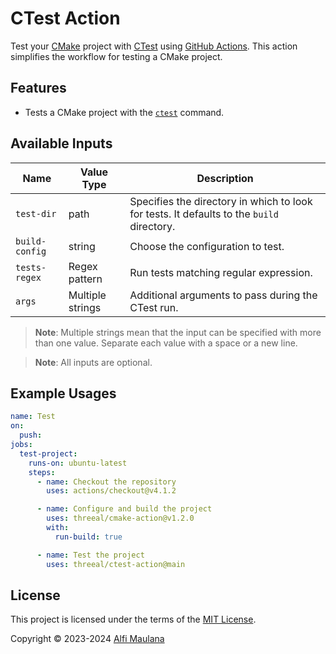 # CTest Action

Test your [CMake](https://cmake.org/) project with [CTest](https://cmake.org/cmake/help/book/mastering-cmake/chapter/Testing%20With%20CMake%20and%20CTest.html) using [GitHub Actions](https://github.com/features/actions). This action simplifies the workflow for testing a CMake project.

## Features

- Tests a CMake project with the [`ctest`](https://cmake.org/cmake/help/latest/manual/ctest.1.html) command.

## Available Inputs

| Name | Value Type | Description |
| --- | --- | --- |
| `test-dir` | path | Specifies the directory in which to look for tests. It defaults to the `build` directory. |
| `build-config` | string | Choose the configuration to test. |
| `tests-regex` | Regex pattern | Run tests matching regular expression. |
| `args` | Multiple strings | Additional arguments to pass during the CTest run. |

> **Note**: Multiple strings mean that the input can be specified with more than one value. Separate each value with a space or a new line.

> **Note**: All inputs are optional.

## Example Usages

```yaml
name: Test
on:
  push:
jobs:
  test-project:
    runs-on: ubuntu-latest
    steps:
      - name: Checkout the repository
        uses: actions/checkout@v4.1.2

      - name: Configure and build the project
        uses: threeal/cmake-action@v1.2.0
        with:
          run-build: true

      - name: Test the project
        uses: threeal/ctest-action@main
```

## License

This project is licensed under the terms of the [MIT License](./LICENSE).

Copyright © 2023-2024 [Alfi Maulana](https://github.com/threeal/)
